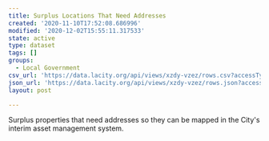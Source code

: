 ```yaml
---
title: Surplus Locations That Need Addresses
created: '2020-11-10T17:52:08.686996'
modified: '2020-12-02T15:55:11.317533'
state: active
type: dataset
tags: []
groups:
  - Local Government
csv_url: 'https://data.lacity.org/api/views/xzdy-vzez/rows.csv?accessType=DOWNLOAD'
json_url: 'https://data.lacity.org/api/views/xzdy-vzez/rows.json?accessType=DOWNLOAD'
layout: post

---
```

Surplus properties that need addresses so they can be mapped in the City's interim asset management system.
